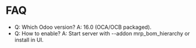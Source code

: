 # FAQ

- Q: Which Odoo version? A: 16.0 (OCA/OCB packaged).
- Q: How to enable? A: Start server with --addon mrp_bom_hierarchy or install in UI.
